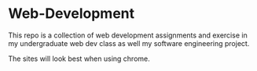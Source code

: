 # Web-Development

This repo is a collection of web development assignments and exercise in my undergraduate web dev class as well my software engineering project.

The sites will look best when using chrome.
